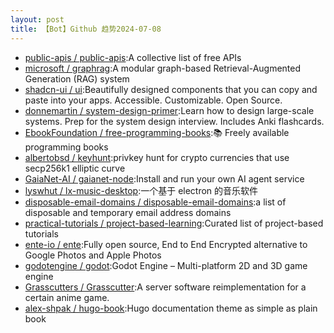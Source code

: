 ```yaml
---
layout: post
title: 【Bot】Github 趋势2024-07-08
---
```


* [public-apis / public-apis](https://github.com/public-apis/public-apis):A collective list of free APIs
* [microsoft / graphrag](https://github.com/microsoft/graphrag):A modular graph-based Retrieval-Augmented Generation (RAG) system
* [shadcn-ui / ui](https://github.com/shadcn-ui/ui):Beautifully designed components that you can copy and paste into your apps. Accessible. Customizable. Open Source.
* [donnemartin / system-design-primer](https://github.com/donnemartin/system-design-primer):Learn how to design large-scale systems. Prep for the system design interview. Includes Anki flashcards.
* [EbookFoundation / free-programming-books](https://github.com/EbookFoundation/free-programming-books):📚 Freely available programming books
* [albertobsd / keyhunt](https://github.com/albertobsd/keyhunt):privkey hunt for crypto currencies that use secp256k1 elliptic curve
* [GaiaNet-AI / gaianet-node](https://github.com/GaiaNet-AI/gaianet-node):Install and run your own AI agent service
* [lyswhut / lx-music-desktop](https://github.com/lyswhut/lx-music-desktop):一个基于 electron 的音乐软件
* [disposable-email-domains / disposable-email-domains](https://github.com/disposable-email-domains/disposable-email-domains):a list of disposable and temporary email address domains
* [practical-tutorials / project-based-learning](https://github.com/practical-tutorials/project-based-learning):Curated list of project-based tutorials
* [ente-io / ente](https://github.com/ente-io/ente):Fully open source, End to End Encrypted alternative to Google Photos and Apple Photos
* [godotengine / godot](https://github.com/godotengine/godot):Godot Engine – Multi-platform 2D and 3D game engine
* [Grasscutters / Grasscutter](https://github.com/Grasscutters/Grasscutter):A server software reimplementation for a certain anime game.
* [alex-shpak / hugo-book](https://github.com/alex-shpak/hugo-book):Hugo documentation theme as simple as plain book
